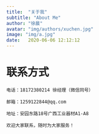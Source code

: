 ```yaml
---
title:  "关于我"
subtitle: "About Me"
author: "徐晨"
avatar: "img/authors/xuchen.jpg"
image: "img/a.jpg"
date:   2020-06-06 12:12:12
---
```


# 联系方式
```shell
️电话：18172380214 徐经理（微信同号）

邮箱：1259122844@qq.com

地址：安园东路18号广西工业器材A1-A8

欢迎大家联系，随时为大家服务！
```